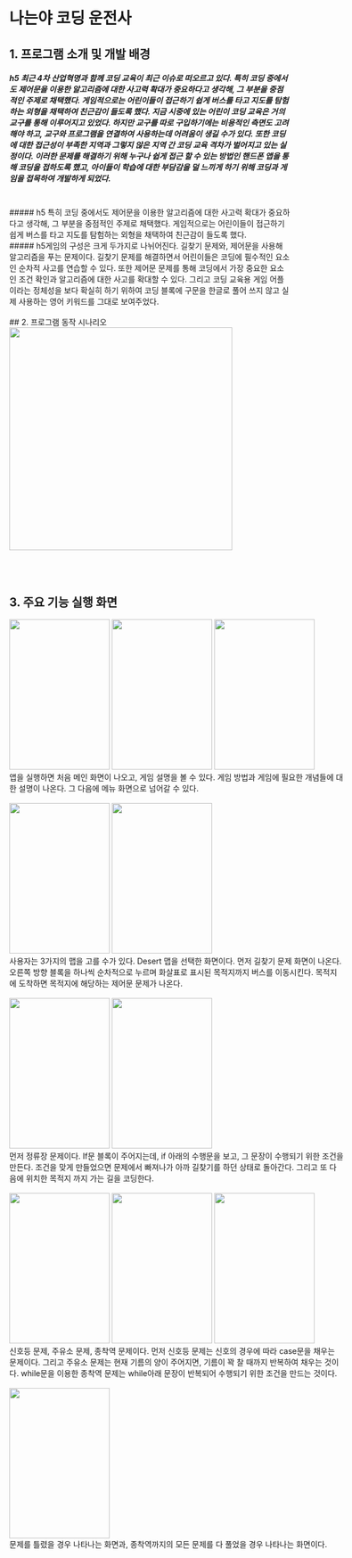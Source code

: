 나는야 코딩 운전사 
================

## 1. 프로그램 소개 및 개발 배경
##### h5 최근 4차 산업혁명과 함께 코딩 교육이 최근 이슈로 떠오르고 있다. 특히 코딩 중에서도 제어문을 이용한 알고리즘에 대한 사고력 확대가 중요하다고 생각해, 그 부분을 중점적인 주제로 채택했다. 게임적으로는 어린이들이 접근하기 쉽게 버스를 타고 지도를 탐험하는 외형을 채택하여 친근감이 들도록 했다. 지금 시중에 있는 어린이 코딩 교육은 거의 교구를 통해 이루어지고 있었다. 하지만 교구를 따로 구입하기에는 비용적인 측면도 고려해야 하고, 교구와 프로그램을 연결하여 사용하는데 어려움이 생길 수가 있다. 또한 코딩에 대한 접근성이 부족한 지역과 그렇지 않은 지역 간 코딩 교육 격차가 벌어지고 있는 실정이다. 이러한 문제를 해결하기 위해 누구나 쉽게 접근 할 수 있는 방법인 핸드폰 앱을 통해 코딩을 접하도록 했고, 아이들이 학습에 대한 부담감을 덜 느끼게 하기 위해 코딩과 게임을 접목하여 개발하게 되었다. 
<br/>
##### h5 특히 코딩 중에서도 제어문을 이용한 알고리즘에 대한 사고력 확대가 중요하다고 생각해, 그 부분을 중점적인 주제로 채택했다. 게임적으로는 어린이들이 접근하기 쉽게 버스를 타고 지도를 탐험하는 외형을 채택하여 친근감이 들도록 했다. 
<br/>
##### h5게임의 구성은 크게 두가지로 나뉘어진다. 길찾기 문제와, 제어문을 사용해 알고리즘을 푸는 문제이다. 길찾기 문제를 해결하면서 어린이들은 코딩에 필수적인 요소인 순차적 사고를 연습할 수 있다. 또한 제어문 문제를 통해 코딩에서 가장 중요한 요소인 조건 확인과 알고리즘에 대한 사고를 확대할 수 있다. 그리고 코딩 교육용 게임 어플이라는 정체성을 보다 확실히 하기 위하여 코딩 블록에 구문을 한글로 풀어 쓰지 않고 실제 사용하는 영어 키워드를 그대로 보여주었다. 
<br/><br/>
## 2. 프로그램 동작 시나리오
<img width="400" src="https://user-images.githubusercontent.com/37864097/92617383-313c4280-f2fa-11ea-83ad-e39d6861fc1d.png">

<br/><br/>
## 3. 주요 기능 실행 화면
<div class="parent" style="width: 600px; height: 250px;">
    <div class="child"img width="250" height="250" src="https://user-images.githubusercontent.com/37864097/92612262-ac9af580-f2f4-11ea-8e46-9cf094215a5a.png">
</div>
<img width="180" height="270" src="https://user-images.githubusercontent.com/37864097/92617935-cb03ef80-f2fa-11ea-9306-e476e2eb42bc.png">
<img width="180" height="270" src="https://user-images.githubusercontent.com/37864097/92617937-cb9c8600-f2fa-11ea-892b-180e66b7fb73.png">
<img width="180" height="270" src="https://user-images.githubusercontent.com/37864097/92617939-cc351c80-f2fa-11ea-82c1-2bca6f848e39.png">
<br/>앱을 실행하면 처음 메인 화면이 나오고, 게임 설명을 볼 수 있다. 게임 방법과 게임에 필요한 개념들에 대한 설명이 나온다. 그 다음에 메뉴 화면으로 넘어갈 수 있다. <br/><br/>
<img width="180" height="270" src="https://user-images.githubusercontent.com/37864097/92618295-2a61ff80-f2fb-11ea-99ea-e8d37769c872.png">
<img width="180" height="270" src="https://user-images.githubusercontent.com/37864097/92618298-2a61ff80-f2fb-11ea-95c9-fbb01976f1bb.png">
<br/>사용자는 3가지의 맵을 고를 수가 있다. Desert 맵을 선택한 화면이다. 먼저 길찾기 문제 화면이 나온다. 오른쪽 방향 블록을 하나씩 순차적으로 누르며 화살표로 표시된 목적지까지 버스를 이동시킨다. 목적지에 도착하면 목적지에 해당하는 제어문 문제가 나온다.  <br/><br/>
<img width="180" height="270" src="https://user-images.githubusercontent.com/37864097/92618300-2afa9600-f2fb-11ea-8810-04ca43e6dc30.png">
<img width="180" height="270" src="https://user-images.githubusercontent.com/37864097/92618303-2afa9600-f2fb-11ea-88f1-2cc493422e65.png">
<br/>먼저 정류장 문제이다. If문 블록이 주어지는데, if 아래의 수행문을 보고, 그 문장이 수행되기 위한 조건을 만든다. 조건을 맞게 만들었으면 문제에서 빠져나가 아까 길찾기를 하던 상태로 돌아간다. 그리고 또 다음에 위치한 목적지 까지 가는 길을 코딩한다. <br/><br/>
<img width="180" height="270" src="https://user-images.githubusercontent.com/37864097/92618304-2b932c80-f2fb-11ea-9bc0-4a1d431fdec2.png">
<img width="180" height="270" src="https://user-images.githubusercontent.com/37864097/92618307-2b932c80-f2fb-11ea-839b-71f0ca3b1ca6.png">
<img width="180" height="270" src="https://user-images.githubusercontent.com/37864097/92618310-2c2bc300-f2fb-11ea-8edd-924218263a8f.png">
<br/>신호등 문제, 주유소 문제, 종착역 문제이다. 먼저 신호등 문제는 신호의 경우에 따라 case문을 채우는 문제이다. 그리고 주유소 문제는 현재 기름의 양이 주어지면, 기름이 꽉 찰 때까지 반복하여 채우는 것이다. while문을 이용한 종착역 문제는 while아래 문장이 반복되어 수행되기 위한 조건을 만드는 것이다. <br/><br/>
    <img width="180" height="270" src="https://user-images.githubusercontent.com/37864097/92618311-2c2bc300-f2fb-11ea-87de-722d32bac508.png">
    <br/>문제를 틀렸을 경우 나타나는 화면과, 종착역까지의 모든 문제를 다 풀었을 경우 나타나는 화면이다. <br/>
    
